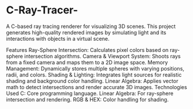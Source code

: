 # C-Ray-Tracer-

A C-based ray tracing renderer for visualizing 3D scenes. This project generates high-quality rendered images by simulating light and its interactions with objects in a virtual scene.

Features
Ray-Sphere Intersection: Calculates pixel colors based on ray-sphere intersection algorithms.
Camera & Viewport System: Shoots rays from a fixed camera and maps them to a 2D image space.
Memory Management: Dynamically stores multiple spheres with varying positions, radii, and colors.
Shading & Lighting: Integrates light sources for realistic shading and background color handling.
Linear Algebra: Applies vector math to detect intersections and render accurate 3D images.
Technologies Used
C: Core programming language.
Linear Algebra: For ray-sphere intersection and rendering.
RGB & HEX: Color handling for shading.
